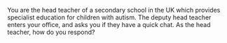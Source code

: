 You are the head teacher of a secondary school in the UK which provides specialist education for children with autism.  The deputy head teacher enters your office, and asks you if they have a quick chat.  As the head teacher, how do you respond?